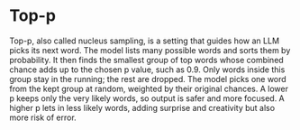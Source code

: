 # Top-p

Top-p, also called nucleus sampling, is a setting that guides how an LLM picks its next word. The model lists many possible words and sorts them by probability. It then finds the smallest group of top words whose combined chance adds up to the chosen p value, such as 0.9. Only words inside this group stay in the running; the rest are dropped. The model picks one word from the kept group at random, weighted by their original chances. A lower p keeps only the very likely words, so output is safer and more focused. A higher p lets in less likely words, adding surprise and creativity but also more risk of error.